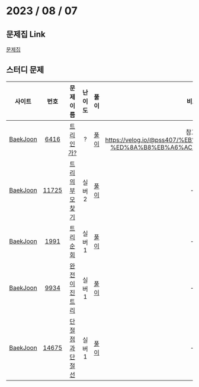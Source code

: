 # 2023 / 08 / 07

## 문제집 Link

[문제집](https://github.com/tony9402/baekjoon/tree/main/tree)

## 스터디 문제

|                사이트                |                      번호                      |                         문제 이름                         | 난이도 |                         풀이                          |                                             비고                                             |
| :----------------------------------: | :--------------------------------------------: | :-------------------------------------------------------: | :----: | :---------------------------------------------------: | :------------------------------------------------------------------------------------------: |
| [BaekJoon](https://www.acmicpc.net/) |  [6416](https://www.acmicpc.net/problem/6416)  |     [트리인가?](https://www.acmicpc.net/problem/6416)     |   ?    | [풀이](../../../../BaekJoon/Solutions/6416_트리인가/) | 참고: <https://velog.io/@pss407/%EB%B0%B1%EC%A4%806416-%ED%8A%B8%EB%A6%AC%EC%9D%B8%EA%B0%80> |
| [BaekJoon](https://www.acmicpc.net/) | [11725](https://www.acmicpc.net/problem/11725) | [트리의 부모 찾기](https://www.acmicpc.net/problem/11725) | 실버2  |                       [풀이]()                        |                                              -                                               |
| [BaekJoon](https://www.acmicpc.net/) |  [1991](https://www.acmicpc.net/problem/1991)  |     [트리 순회](https://www.acmicpc.net/problem/1991)     | 실버1  |                       [풀이]()                        |                                              -                                               |
| [BaekJoon](https://www.acmicpc.net/) |  [9934](https://www.acmicpc.net/problem/9934)  |  [완전 이진 트리](https://www.acmicpc.net/problem/9934)   | 실버1  |                       [풀이]()                        |                                              -                                               |
| [BaekJoon](https://www.acmicpc.net/) | [14675](https://www.acmicpc.net/problem/14675) | [단절점과 단절선](https://www.acmicpc.net/problem/14675)  | 실버1  |                       [풀이]()                        |                                              -                                               |
